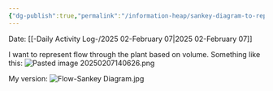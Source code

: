```yaml
---
{"dg-publish":true,"permalink":"/information-heap/sankey-diagram-to-represent-flow/","noteIcon":"","created":"2025-02-07T14:06:10.795-06:00"}
---
```


Date: [[-Daily Activity Log-/2025 02-February 07\|2025 02-February 07]]

I want to represent flow through the plant based on volume. Something like this: ![Pasted image 20250207140626.png](/img/user/Pasted%20image%2020250207140626.png)

My version:
![Flow-Sankey Diagram.jpg](/img/user/Flow-Sankey%20Diagram.jpg)